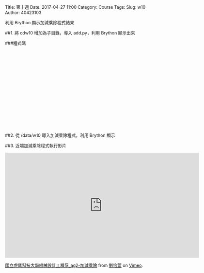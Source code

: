 Title: 第十週
Date: 2017-04-27 11:00
Category: Course
Tags: 
Slug: w10
Author: 40423103

利用 Brython 顯示加減乘除程式結果


<!-- PELICAN_END_SUMMARY -->

##1. 將 cdw10 增加為子目錄，導入 add.py，利用 Brython 顯示出來

<!-- 導入 Brython 標準程式庫 -->
 
<script src="../data/Brython-3.3.1/brython.js"></script>
<script src="../data/Brython-3.3.1/brython_stdlib.js"></script>
 
<!-- 啟動 Brython -->
<script>
window.onload=function(){
// 設定 cdw10 為共用程式路徑
brython({debug:1, pythonpath:['./../cdw10']});
}
</script>
 
<!-- 以下實際利用  Brython -->
 
<div id="container" width="600" height="400"></div>
 
<script type="text/python3">
from browser import document as doc
from browser import html
import math
import add
container = doc['container']

a=1
b=2
sum=add.add(a,b)

container <= str(sum)

</script>

###程式碼
<pre class="brush:html;auto-links:false;toolbar:false" contenteditable="false">
<!-- 導入 Brython 標準程式庫 -->
 
<script src="../data/Brython-3.3.1/brython.js"></script>
<script src="../data/Brython-3.3.1/brython_stdlib.js"></script>
 
<!-- 啟動 Brython -->
<script>
window.onload=function(){
// 設定 cdw10 為共用程式路徑
brython({debug:1, pythonpath:['./../cdw10']});
}
</script>
 
<!-- 以下實際利用  Brython -->
 
<div id="container" width="600" height="400"></div>
 
<script type="text/python3">
from browser import document as doc
from browser import html
import math
import add
container = doc['container']

a=1
b=2
sum=add.add(a,b)

container <= str(sum)
print(sum)

</script>
</pre>


##2. 從 /data/w10 導入加減乘除程式，利用 Brython 顯示


<!-- 導入 Brython 標準程式庫 -->
 
<script src="../data/Brython-3.3.1/brython.js"></script>
<script src="../data/Brython-3.3.1/brython_stdlib.js"></script>
 
<!-- 啟動 Brython -->
<script>
window.onload=function(){
// 設定 cdw10 為共用程式路徑
brython({debug:1, pythonpath:['./../data/w10']});
}
</script>
 
<!-- 以下實際利用  Brython -->
 
<div id="count" width="600" height="400"></div>
 
<script type="text/python3">
from browser import document as doc
from browser import html
import math
import add
import times
import minus
import divide
count = doc['count']

a=1
b=2

sum1=add.add(a,b)
sum2=minus.minus(a,b)
sum3=times.times(a,b)
sum4=divide.divide(a,b)


count<=str("加"sum1)
count<=str(sum2)
count<=str(sum3)
count<=str(sum4)


</script>


##3. 近端加減乘除程式執行影片

<iframe src="https://player.vimeo.com/video/214948749" width="640" height="347" frameborder="0" webkitallowfullscreen mozallowfullscreen allowfullscreen></iframe>
<p><a href="https://vimeo.com/214948749">國立虎尾科技大學機械設計工程系_ag2-加減乘除</a> from <a href="https://vimeo.com/user45467634">劉怡萱</a> on <a href="https://vimeo.com">Vimeo</a>.</p>




















